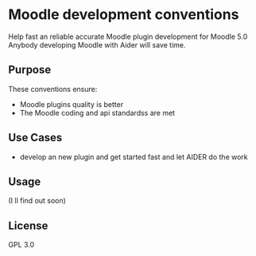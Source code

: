# Moodle development conventions
Help fast an reliable accurate Moodle plugin development for Moodle 5.0
Anybody developing Moodle with Aider will save time.

## Purpose
These conventions ensure:
* Moodle plugins quality is better
* The Moodle coding and api standardss are met

## Use Cases
* develop an new plugin and get started fast and let AIDER  do the work

## Usage
(I ll find out soon)

## License
GPL 3.0
